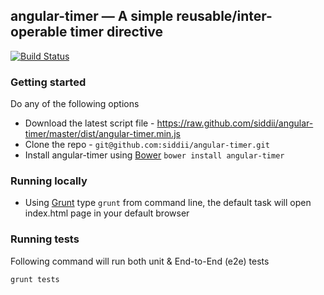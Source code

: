 ## angular-timer — A simple reusable/inter-operable timer directive

[![Build Status](https://travis-ci.org/siddii/angular-timer.png)](https://travis-ci.org/siddii/angular-timer)

### Getting started
Do any of the following options
* Download the latest script file - https://raw.github.com/siddii/angular-timer/master/dist/angular-timer.min.js
* Clone the repo - `git@github.com:siddii/angular-timer.git`
* Install angular-timer using [Bower](http://bower.io)
    `bower install angular-timer`

### Running locally
* Using [Grunt](http://gruntjs.com/) type `grunt` from command line, the default task will open index.html page in your
default browser

### Running tests
Following command will run both unit & End-to-End (e2e) tests
```bash
grunt tests
```


